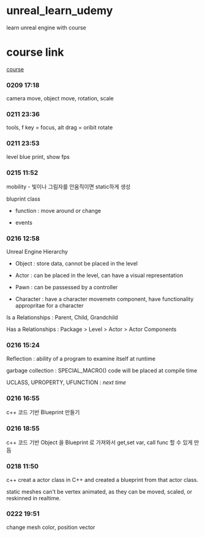 # unreal_learn_udemy
learn unreal engine with course

# course link
[course](https://www.udemy.com/course/unreal-engine-the-ultimate-game-developer-course/learn/lecture/14173595#overview)

### 0209 17:18
camera move, object move, rotation, scale

### 0211 23:36
tools, f key = focus, alt drag = oribit rotate

### 0211 23:53
level blue print, show fps

### 0215 11:52
mobility - 빛이나 그림자를 안움직이면 static하게 생성

bluprint class

- function : move around or change

- events

### 0216 12:58

Unreal Engine Hierarchy

- Object : store data, cannot be placed in the level

- Actor : can be placed in the level, can have a visual representation

- Pawn : can be passessed by a controller

- Character : have a character movemetn component, have functionality appropritae for a character

Is a Relationships : Parent, Child, Grandchild

Has a Relationships : Package > Level > Actor > Actor Components

### 0216 15:24

Reflection : ability of a program to examine itself at runtime

garbage collection : SPECIAL_MACRO() code will be placed at compile time

UCLASS, UPROPERTY, UFUNCTION : *next time*

### 0216 16:55

c++ 코드 기반 Blueprint 만들기

### 0216 18:55

c++ 코드 기반 Object 을 Blueprint 로 가져와서 get,set var, call func 할 수 있게 만듬

### 0218 11:50

c++ creat a actor class in C++ and created a blueprint from that actor class.

static meshes can't be vertex animated, as they can be moved, scaled, or reskinned in realtime.

### 0222 19:51

change mesh color, position vector
